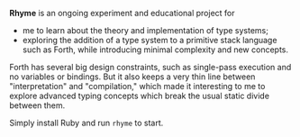 **Rhyme** is an ongoing experiment and educational project for

*   me to learn about the theory and implementation of type systems;
*   exploring the addition of a type system to a primitive stack language such
    as Forth, while introducing minimal complexity and new concepts.

Forth has several big design constraints, such as single-pass execution and no
variables or bindings. But it also keeps a very thin line between
"interpretation" and "compilation," which made it interesting to me to explore
advanced typing concepts which break the usual static divide between them.

Simply install Ruby and run `rhyme` to start.
